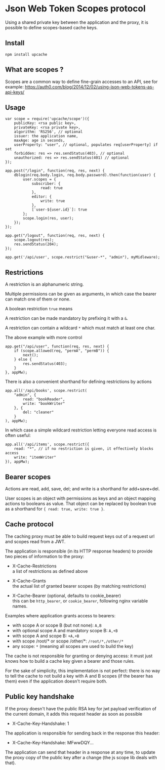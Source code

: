 Json Web Token Scopes protocol
==============================

Using a shared private key between the application and the proxy,
it is possible to define scopes-based cache keys.


Install
-------

```
npm install upcache
```


What are scopes ?
-----------------

Scopes are a common way to define fine-grain accesses to an API, see
for example:
https://auth0.com/blog/2014/12/02/using-json-web-tokens-as-api-keys/


Usage
-----

```
var scope = require('upcache/scope')({
	publicKey: <rsa public key>,
	privateKey: <rsa private key>,
	algorithm: 'RS256', // optional
	issuer: the application name,
	maxAge: age in seconds,
	userProperty: "user", // optional, populates req[userProperty] if set
	forbidden: res => res.sendStatus(403), // optional
	unauthorized: res => res.sendStatus(401) // optional
});

app.post("/login", function(req, res, next) {
	dblogin(req.body.login, req.body.password).then(function(user) {
		user.scopes = {
			subscriber: {
				read: true
			},
			editor: {
				write: true
			},
			[`user-${user.id}`]: true
		};
		scope.login(res, user);
	});
});

app.get("/logout", function(req, res, next) {
	scope.logout(res);
	res.sendStatus(204);
});

app.get('/api/user', scope.restrict("&user-*", "admin"), myMidleware);
```

Restrictions
------------

A restriction is an alphanumeric string.

Multiple permissions can be given as arguments,
in which case the bearer can match one of them or none.

A boolean restriction `true` means 

A restriction can be made mandatory by prefixing it with a `&`.

A restriction can contain a wildcard `*` which must match at least one char.

The above example with more control
```
app.get("/api/user", function(req, res, next) {
	if (scope.allowed(req, "permA", "permB")) {
		next();
	} else {
		res.sendStatus(403);
	}
}, appMw);
```

There is also a convenient shorthand for defining restrictions by actions
```
app.all('/api/books', scope.restrict(
	"admin", {
		read: "bookReader",
		write: "bookWriter"
	}, {
		del: "cleaner"
	}
), appMw);
```

In which case a simple wildcard restriction letting everyone read access is
often useful:

```
app.all('/api/items', scope.restrict({
	read: "*", // if no restriction is given, it effectively blocks access
	write: "itemWriter"
}), appMw);
```

Bearer scopes
-------------

Actions are read, add, save, del; and write is a shorthand for add+save+del.

User scopes is an object with permissions as keys and an object mapping actions
to booleans as value.
That object can be replaced by boolean true as a shorthand for
`{ read: true, write: true }`.


Cache protocol
--------------

The caching proxy must be able to build request keys out of a request url
and scopes read from a JWT.

The application is responsible (in its HTTP response headers) to provide two
pieces of information to the proxy:

- X-Cache-Restrictions  
  a list of restrictions as defined above

- X-Cache-Grants  
  the actual list of granted bearer scopes (by matching restrictions)

- X-Cache-Bearer (optional, defaults to cookie_bearer)  
  this can be `http_bearer`, or `cookie_bearer`, following nginx variable names.

Examples where application grants access to bearers:
- with scope A or scope B (but not none): `A,B`
- with optional scope A and mandatory scope B: `A,+B`
- with scope A and scope B: `+A,+B`
- with scope /root/* or scope /other/*: `/root/*,/other/*`
- any scope: `*` (meaning all scopes are used to build the key)


The cache is not responsible for granting or denying access: it must just knows
how to build a cache key given a bearer and those rules.

For the sake of simplicity, this implementation is not perfect: there is no way
to tell the cache to not build a key with A and B scopes (if the bearer has them)
even if the application doesn't require both.


Public key handshake
--------------------

If the proxy doesn't have the public RSA key for jwt payload verification of the
current domain, it adds this request header as soon as possible
- X-Cache-Key-Handshake: 1

The application is responsible for sending back in the response this header:
- X-Cache-Key-Handshake: MFwwDQY...

The application can send that header in a response at any time, to update the
proxy copy of the public key after a change (the js scope lib deals with that).

